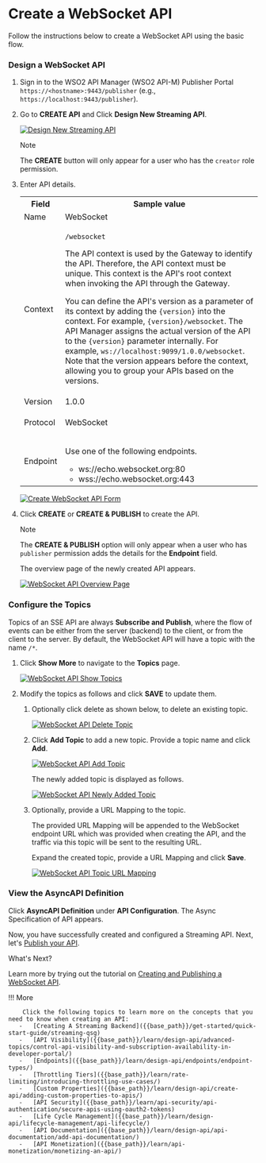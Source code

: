 # Create a WebSocket API

Follow the instructions below to create a WebSocket API using the basic flow.

### Design a WebSocket API

1.  Sign in to the WSO2 API Manager (WSO2 API-M) Publisher Portal `https://<hostname>:9443/publisher` (e.g., `https://localhost:9443/publisher`).

2.  Go to **CREATE API** and Click **Design New Streaming API**.

    [![Design New Streaming API]({{base_path}}/assets/img/learn/design-api/streaming-api/design-new-streaming-api.png)]({{base_path}}/assets/img/learn/design-api/streaming-api/design-new-streaming-api.png)

    <html><div class="admonition note">
      <p class="admonition-title">Note</p>
      <p>The <b>CREATE</b> button will only appear for a user who has the <code>creator</code> role permission.</p>
      </div>
    </html>
    
3.  Enter API details. 
    
     <table>
        <colgroup>
             <col/>
             <col/>
             <col/>
        </colgroup>
        <tbody>
             <tr>
                 <th colspan="2">Field</th>
                 <th >Sample 
          value</th>
             </tr>
             <tr>
                 <td colspan="2" class="confluenceTd">Name</td>
                 <td class="confluenceTd">WebSocket</td>
             </tr>
             <tr>
                 <td colspan="2" class="confluenceTd">Context</td>
                 <td class="confluenceTd">
                     <div class="content-wrapper">
                         <p>
                             <code>/websocket</code>
                         </p>
                         <div>
                             <div class="confluence-information-macro-body">
                                 <p>The API context is used by the Gateway to identify the API. 
          Therefore, the API context must be unique. This context is the API's root context when invoking the API through 
          the Gateway.</p>
                             </div>
                             <div class="confluence-information-macro confluence-information-macro-tip">
                                 <span class="aui-icon aui-icon-small aui-iconfont-approve confluence-information-macro-icon"></span>
                                 <div class="confluence-information-macro-body">
                                     <p>You can define the API's version as a parameter of its context by 
          adding the <code>{version}</code> into the context. For example, <code>{version}/websocket</code>. The API Manager 
          assigns the actual version of the API to the <code>{version}</code> parameter internally. For example, 
                                         <code>ws://localhost:9099/1.0.0/websocket</code>. Note that the version appears before the context, allowing you to 
          group your APIs based on the versions.</p>
                                 </div>
                             </div>
                         </div>
                     </div>
                 </td>
             </tr>
             <tr>
                 <td colspan="2" class="confluenceTd">Version</td>
                 <td colspan="1" class="confluenceTd">1.0.0</td>
             </tr>
             <tr>
                 <td colspan="2" class="confluenceTd">Protocol</td>
                 <td colspan="1" class="confluenceTd">
                     <p>WebSocket</p>
                 </td>
             </tr>
             <tr>
                 <td colspan="2" class="confluenceTd">Endpoint</td>
                 <td colspan="1" class="confluenceTd">
                    <p>
                    Use one of the following endpoints.
                    <ul>
                        <li>ws://echo.websocket.org:80</li>
                        <li>wss://echo.websocket.org:443</li>
                    </ul>
                 </td>
             </tr>
         </tbody>
     </table>
             
      [![Create WebSocket API Form]({{base_path}}/assets/img/learn/design-api/streaming-api/websocket/create-websocket-streaming-api-form.png)]({{base_path}}/assets/img/learn/design-api/streaming-api/websocket/create-websocket-streaming-api-form.png)

4.  Click **CREATE** or **CREATE & PUBLISH** to create the API.

     <html>
     <div class="admonition note">
     <p class="admonition-title">Note</p>
     <p>The <b>CREATE & PUBLISH</b> option will only appear when a user who has <code>publisher</code> permission adds the details for the <b>Endpoint</b> field.</p>
     </div>
     </html>

    The overview page of the newly created API appears. 
    
    [![WebSocket API Overview Page]({{base_path}}/assets/img/learn/design-api/streaming-api/websocket/websocket-streaming-api-overview-page.png)]({{base_path}}/assets/img/learn/design-api/streaming-api/websocket/websocket-streaming-api-overview-page.png)


### Configure the Topics

Topics of an SSE API are always **Subscribe and Publish**, where the flow of events can be either from the server (backend) to the client, or from the client to the server. By default, the WebSocket API will have a topic with the name `/*`.

1. Click **Show More** to navigate to the **Topics** page.

    [![WebSocket API Show Topics]({{base_path}}/assets/img/learn/design-api/streaming-api/websocket/websocket-streaming-api-topics-show-more.png)]({{base_path}}/assets/img/learn/design-api/streaming-api/websocket/websocket-streaming-api-topics-show-more.png)

2. Modify the topics as follows and click **SAVE** to update them.

    1. Optionally click delete as shown below, to delete an existing topic.

        [![WebSocket API Delete Topic]({{base_path}}/assets/img/learn/design-api/streaming-api/websocket/websocket-streaming-api-delete-topic.png)]({{base_path}}/assets/img/learn/design-api/streaming-api/websocket/websocket-streaming-api-delete-topic.png)

    2. Click **Add Topic** to add a new topic. Provide a topic name and click **Add**.
         
        [![WebSocket API Add Topic]({{base_path}}/assets/img/learn/design-api/streaming-api/websocket/websocket-streaming-api-add-topic.png)]({{base_path}}/assets/img/learn/design-api/streaming-api/websocket/websocket-streaming-api-add-topic.png)
      
        The newly added topic is displayed as follows.
         
        [![WebSocket API Newly Added Topic]({{base_path}}/assets/img/learn/design-api/streaming-api/websocket/websocket-streaming-api-newly-added-topic.png)]({{base_path}}/assets/img/learn/design-api/streaming-api/websocket/websocket-streaming-api-newly-added-topic.png)

    3. Optionally, provide a URL Mapping to the topic.

        The provided URL Mapping will be appended to the WebSocket endpoint URL which was provided when creating the API, and the traffic via this topic will be sent to the resulting URL.
          
        Expand the created topic, provide a URL Mapping and click **Save**.

        [![WebSocket API Topic URL Mapping]({{base_path}}/assets/img/learn/design-api/streaming-api/websocket/wesocket-streaming-api-add-topic-url-mapping.png)]({{base_path}}/assets/img/learn/design-api/streaming-api/websocket/wesocket-streaming-api-add-topic-url-mapping.png)
            


### View the AsyncAPI Definition

Click **AsyncAPI Definition** under **API Configuration**. The Async Specification of API appears.


Now, you have successfully created and configured a Streaming API. Next, let's [Publish your API]({{base_path}}/learn/design-api/publish-api/publish-an-api).

<div class="admonition note">
<p class="admonition-title">What's Next?</p>
<p>Learn more by trying out the tutorial on <a href="{{base_path}}/tutorials/streaming-api/create-and-publish-websocket-api">Creating and Publishing a WebSocket API</a>.</p>
</div>

!!! More

        Click the following topics to learn more on the concepts that you need to know when creating an API:
       -   [Creating A Streaming Backend]({{base_path}}/get-started/quick-start-guide/streaming-qsg)
       -   [API Visibility]({{base_path}}/learn/design-api/advanced-topics/control-api-visibility-and-subscription-availability-in-developer-portal/)
       -   [Endpoints]({{base_path}}/learn/design-api/endpoints/endpoint-types/)
       -   [Throttling Tiers]({{base_path}}/learn/rate-limiting/introducing-throttling-use-cases/)
       -   [Custom Properties]({{base_path}}/learn/design-api/create-api/adding-custom-properties-to-apis/)
       -   [API Security]({{base_path}}/learn/api-security/api-authentication/secure-apis-using-oauth2-tokens)
       -   [Life Cycle Management]({{base_path}}/learn/design-api/lifecycle-management/api-lifecycle/)
       -   [API Documentation]({{base_path}}/learn/design-api/api-documentation/add-api-documentation/)
       -   [API Monetization]({{base_path}}/learn/api-monetization/monetizing-an-api/)
